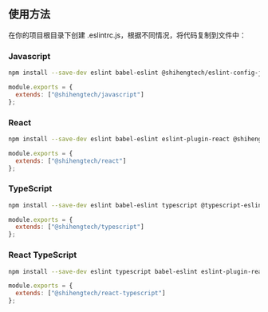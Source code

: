 ## 使用方法

在你的项目根目录下创建 .eslintrc.js，根据不同情况，将代码复制到文件中：

### Javascript

```bash
npm install --save-dev eslint babel-eslint @shihengtech/eslint-config-javascript
```

```javascript
module.exports = {
  extends: ["@shihengtech/javascript"]
};
```

### React

```bash
npm install --save-dev eslint babel-eslint eslint-plugin-react @shihengtech/eslint-config-react
```

```javascript
module.exports = {
  extends: ["@shihengtech/react"]
};
```

### TypeScript

```bash
npm install --save-dev eslint babel-eslint typescript @typescript-eslint/parser @typescript-eslint/eslint-plugin @shihengtech/eslint-config-typescript
```

```javascript
module.exports = {
  extends: ["@shihengtech/typescript"]
};
```

### React TypeScript

```bash
npm install --save-dev eslint typescript babel-eslint eslint-plugin-react @typescript-eslint/parser @typescript-eslint/eslint-plugin @shihengtech/eslint-config-react-typescript
```

```javascript
module.exports = {
  extends: ["@shihengtech/react-typescript"]
};
```
